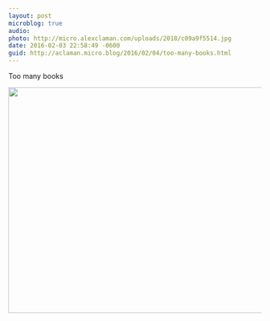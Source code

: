 ```yaml
---
layout: post
microblog: true
audio: 
photo: http://micro.alexclaman.com/uploads/2018/c09a9f5514.jpg
date: 2016-02-03 22:58:49 -0600
guid: http://aclaman.micro.blog/2016/02/04/too-many-books.html
---
```

Too many books

<img src="http://micro.alexclaman.com/uploads/2018/c09a9f5514.jpg" width="600" height="449" />
